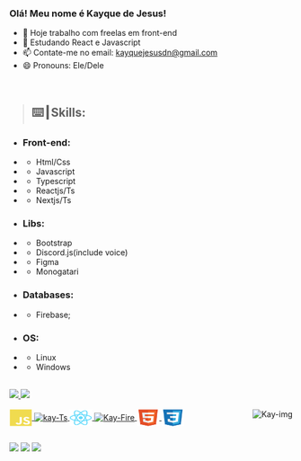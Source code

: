 ### Olá! Meu nome é Kayque de Jesus!


- 🔭 Hoje trabalho com freelas em front-end
- 🌱 Estudando React e Javascript
- 📫 Contate-me no email: kayquejesusdn@gmail.com
- 😄 Pronouns: Ele/Dele

<br>

>  ## ⌨️┃Skills:

+ ### Front-end:
+ + Html/Css
+ + Javascript
+ + Typescript
+ + Reactjs/Ts
+ + Nextjs/Ts

+ ### Libs:
+ + Bootstrap
+ + Discord.js(include voice)
+ + Figma
+ + Monogatari

+ ### Databases:
+ + Firebase;
    
+ ### OS:
+ + Linux
+ + Windows
<br>

<div>
  <a href="https://github.com/kayqueprogram">
  <img height="180em" src="https://github-readme-stats.vercel.app/api?username=kayqueprogram&show_icons=true&theme=dark&include_all_commits=true&count_private=true"/>
  <img height="180em" src="https://github-readme-stats.vercel.app/api/top-langs/?username=kayqueprogram&layout=compact&langs_count=7&theme=dark"/>
</div>

<div style="display: inline_block"><br>
  <img align="center" alt="Kay-Js" height="30" width="40" src="https://raw.githubusercontent.com/devicons/devicon/master/icons/javascript/javascript-plain.svg">
  <img align="center" alt="kay-Ts" height="30" width="40" src="https://www.vectorlogo.zone/logos/typescriptlang/typescriptlang-icon.svg">
  <img align="center" alt="Kay-React" height="30" width="40" src="https://raw.githubusercontent.com/devicons/devicon/master/icons/react/react-original.svg">
  <img align="center" alt="Kay-Fire" height="30" width="40" src="https://www.vectorlogo.zone/logos/firebase/firebase-icon.svg">
  <img align="center" alt="Kay-HTML" height="30" width="40" src="https://raw.githubusercontent.com/devicons/devicon/master/icons/html5/html5-original.svg">
  <img align="center" alt="Kay-CSS" height="30" width="40" src="https://raw.githubusercontent.com/devicons/devicon/master/icons/css3/css3-original.svg">
  <img align="right" alt="Kay-img"-pic" height="150" style="border-radius:50%px;" src="https://cdn.discordapp.com/avatars/830201994563551232/28307d704525866168c2c9048a6ba270.webp?size=512">
</div>

##

 <a href="https://discord.gg/nMWbhTPSV7" target="_blank"><img src="https://img.shields.io/badge/Discord-7289DA?style=for-the-badge&logo=discord&logoColor=white" target="_blank"></a> 
  <a href = "mailto:kayquejesusdn@gmail.com"><img src="https://img.shields.io/badge/-Gmail-%23333?style=for-the-badge&logo=gmail&logoColor=white" target="_blank"></a>
  <a href="https://www.linkedin.com/in/kayque-de-jesus-dos-santos-039494251/" target="_blank"><img src="https://img.shields.io/badge/-LinkedIn-%230077B5?style=for-the-badge&logo=linkedin&logoColor=white" target="_blank"></a>
  
